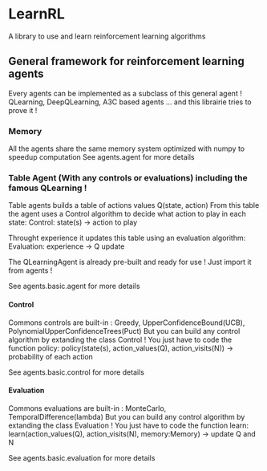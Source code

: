 # LearnRL
A library to use and learn reinforcement learning algorithms

## General framework for reinforcement learning agents

Every agents can be implemented as a subclass of this general agent !
QLearning, DeepQLearning, A3C based agents ... and this librairie tries to prove it !

### Memory

All the agents share the same memory system optimized with numpy to speedup computation
See agents.agent for more details

### Table Agent (With any controls or evaluations) including the famous QLearning !

Table agents builds a table of actions values Q(state, action)
From this table the agent uses a Control algorithm to decide what action to play in each state:
    Control: state(s) -> action to play

Throught experience it updates this table using an evaluation algorithm:
    Evaluation: experience -> Q update

The QLearningAgent is already pre-built and ready for use ! Just import it from agents !

See agents.basic.agent for more details

#### Control

Commons controls are built-in : Greedy, UpperConfidenceBound(UCB), PolynomialUpperConfidenceTrees(Puct)
But you can build any control algorithm by extanding the class Control !
You just have to code the function policy:
    policy(state(s), action_values(Q), action_visits(N)) -> probability of each action

See agents.basic.control for more details

#### Evaluation

Commons evaluations are built-in : MonteCarlo, TemporalDifference(lambda)
But you can build any control algorithm by extanding the class Evaluation !
You just have to code the function learn:
    learn(action_values(Q), action_visits(N), memory:Memory) -> update Q and N

See agents.basic.evaluation for more details

